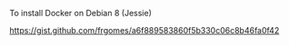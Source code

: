 To install Docker on Debian 8 (Jessie)

https://gist.github.com/frgomes/a6f889583860f5b330c06c8b46fa0f42

